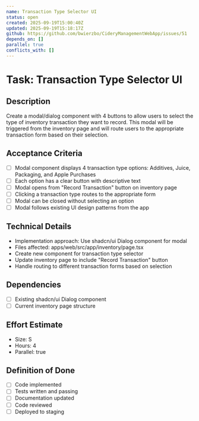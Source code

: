 ```yaml
---
name: Transaction Type Selector UI
status: open
created: 2025-09-19T15:00:40Z
updated: 2025-09-19T15:18:17Z
github: https://github.com/bwierzbo/CideryManagementWebApp/issues/51
depends_on: []
parallel: true
conflicts_with: []
---
```


# Task: Transaction Type Selector UI

## Description
Create a modal/dialog component with 4 buttons to allow users to select the type of inventory transaction they want to record. This modal will be triggered from the inventory page and will route users to the appropriate transaction form based on their selection.

## Acceptance Criteria
- [ ] Modal component displays 4 transaction type options: Additives, Juice, Packaging, and Apple Purchases
- [ ] Each option has a clear button with descriptive text
- [ ] Modal opens from "Record Transaction" button on inventory page
- [ ] Clicking a transaction type routes to the appropriate form
- [ ] Modal can be closed without selecting an option
- [ ] Modal follows existing UI design patterns from the app

## Technical Details
- Implementation approach: Use shadcn/ui Dialog component for modal
- Files affected: apps/web/src/app/inventory/page.tsx
- Create new component for transaction type selector
- Update inventory page to include "Record Transaction" button
- Handle routing to different transaction forms based on selection

## Dependencies
- [ ] Existing shadcn/ui Dialog component
- [ ] Current inventory page structure

## Effort Estimate
- Size: S
- Hours: 4
- Parallel: true

## Definition of Done
- [ ] Code implemented
- [ ] Tests written and passing
- [ ] Documentation updated
- [ ] Code reviewed
- [ ] Deployed to staging
